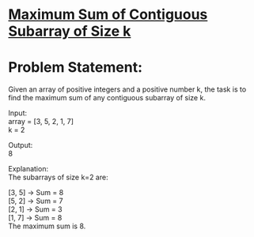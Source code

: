 # [Maximum Sum of Contiguous Subarray of Size k](https://github.com/surya8980/Sliding-Window/blob/5244b894e31315f59dd1e85d463da0dec3c2254c/1.Maximum%20Sum%20Subarray%20of%20Size%20K/Maximum%20Sum%20Subarray%20of%20Size%20K.java)  
# Problem Statement:  
Given an array of positive integers and a positive number k, the task is to find the maximum sum of any contiguous subarray of size k.

Input:  
array = [3, 5, 2, 1, 7]  
k = 2  

Output:  
8  

Explanation:  
The subarrays of size k=2 are:  

[3, 5] → Sum = 8  
[5, 2] → Sum = 7  
[2, 1] → Sum = 3  
[1, 7] → Sum = 8  
The maximum sum is 8.
